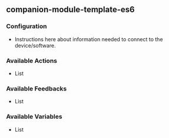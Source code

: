 ## companion-module-template-es6

### Configuration
* Instructions here about information needed to connect to the device/software.

### Available Actions
* List

### Available Feedbacks
* List

### Available Variables
* List